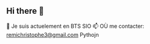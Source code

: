 ## Hi there 👋

🌱 Je suis actuelement en BTS SIO
📫 OÙ me contacter: remichristophe3@gmail.com
  Pythojn

<!--
**Remi61/Remi61** is a ✨ _special_ ✨ repository because its `README.md` (this file) appears on your GitHub profile.

Here are some ideas to get you started:

- 🔭 I’m currently working on ...
- 🌱 I’m currently learning ...
- 👯 I’m looking to collaborate on ...
- 🤔 I’m looking for help with ...
- 💬 Ask me about ...
- 📫 How to reach me: ...
- 😄 Pronouns: ...
- ⚡ Fun fact: ...
-->
